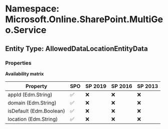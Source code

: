 # Namespace: Microsoft.Online.SharePoint.MultiGeo.Service

## Entity Type: AllowedDataLocationEntityData

### Properties

**Availability matrix**

Property | SPO | SP 2019 | SP 2016 | SP 2013
----------|-----|---------|---------|--------
appId (Edm.String) | ✅ | ❌ | ❌ | ❌
domain (Edm.String) | ✅ | ❌ | ❌ | ❌
isDefault (Edm.Boolean) | ✅ | ❌ | ❌ | ❌
location (Edm.String) | ✅ | ❌ | ❌ | ❌

